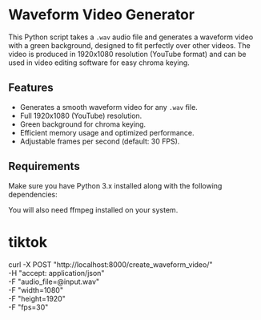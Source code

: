 # Waveform Video Generator

This Python script takes a `.wav` audio file and generates a waveform video with a green background, designed to fit perfectly over other videos. The video is produced in 1920x1080 resolution (YouTube format) and can be used in video editing software for easy chroma keying.

## Features
- Generates a smooth waveform video for any `.wav` file.
- Full 1920x1080 (YouTube) resolution.
- Green background for chroma keying.
- Efficient memory usage and optimized performance.
- Adjustable frames per second (default: 30 FPS).


## Requirements

Make sure you have Python 3.x installed along with the following dependencies:

You will also need ffmpeg installed on your system.


# tiktok
curl -X POST "http://localhost:8000/create_waveform_video/" \
     -H "accept: application/json" \
     -F "audio_file=@input.wav" \
     -F "width=1080" \
     -F "height=1920" \
     -F "fps=30"